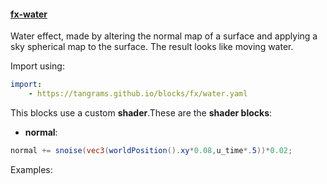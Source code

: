 

#### [fx-water](https://github.com/tangrams/blocks/blob/gh-pages/fx/water.yaml)

Water effect, made by altering the normal map of a surface and applying a sky spherical map to the surface. 
The result looks like moving water.



Import using:

```yaml
import:
    - https://tangrams.github.io/blocks/fx/water.yaml
```


This blocks use a custom **shader**.These are the **shader blocks**:

- **normal**:

```glsl
normal += snoise(vec3(worldPosition().xy*0.08,u_time*.5))*0.02;
```



Examples:
<a href="https://mapzen.com/tangram/play/?scene=https://tangrams.github.io/tangram-sandbox/styles/sandbox.yaml" target="_blank">
<div style="background-image: url(https://tangrams.github.io/tangram-sandbox/styles/sandbox.png); width: 100%; height: 100px; background-position: center center;"></div>
</a>
